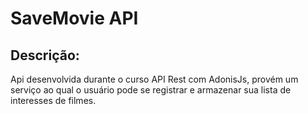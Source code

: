 # SaveMovie API

## Descrição:

<p>Api desenvolvida durante o curso API Rest com AdonisJs, provém um serviço ao qual o usuário pode se registrar e armazenar sua lista de interesses de filmes.</p>


